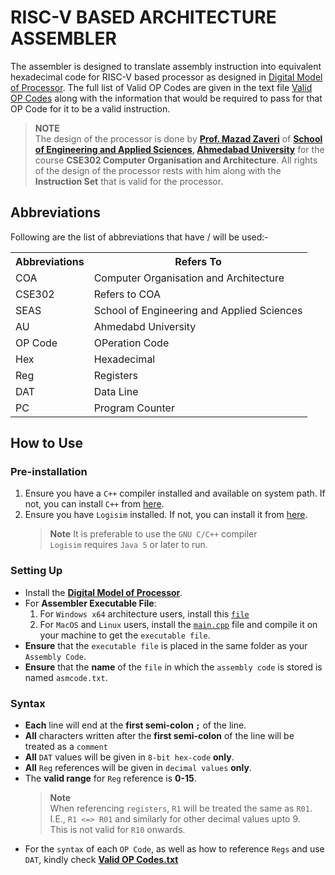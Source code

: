 # RISC-V BASED ARCHITECTURE ASSEMBLER

The assembler is designed to translate assembly instruction into equivalent hexadecimal code for RISC-V based processor as designed in [Digital Model of Processor](./Digital%20Model%20of%20Processor.circ). The full list of Valid OP Codes are given in the text file [Valid OP Codes](./Valid%20OP%20Codes.txt) along with the information that would be required to pass for that OP Code for it to be a valid instruction.

> **NOTE**  
> The design of the processor is done by **[Prof. Mazad Zaveri][1]** of **[School of Engineering and Applied Sciences][2], [Ahmedabad University][3]** for the course **CSE302 Computer Organisation and Architecture**. All rights of the design of the processor rests with him along with the **Instruction Set** that is valid for the processor.

## Abbreviations

Following are the list of abbreviations that have / will be used:-

<table>
  <tr>
    <th>Abbreviations</th>
    <th>Refers To</th>
  </tr>
  <tr>
    <td>COA</td>
    <td>Computer Organisation and Architecture</td>
  </tr>
  <tr>
    <td>CSE302</td>
    <td>Refers to COA</td>
  </tr>
  <tr>
    <td>SEAS</td>
    <td>School of Engineering and Applied Sciences</td>
  </tr>
  <tr>
    <td>AU</td>
    <td>Ahmedabd University</td>
  </tr>
  <tr>
    <td>OP Code</td>
    <td>OPeration Code</td>
  </tr>
  <tr>
    <td>Hex</td>
    <td>Hexadecimal</td>
  </tr>
  <tr>
    <td>Reg</td>
    <td>Registers</td>
  </tr>
  <tr>
    <td>DAT</td>
    <td>Data Line</td>
  </tr>
  <tr>
    <td>PC</td>
    <td>Program Counter</td>
  </tr>
</table>

## How to Use

### Pre-installation

1. Ensure you have a `C++` compiler installed and available on system path. If not, you can install `C++` from [here](https://sourceforge.net/projects/mingw/).
2. Ensure you have `Logisim` installed. If not, you can install it from [here](https://sourceforge.net/projects/circuit/#).
   > **Note**
   > It is preferable to use the `GNU C/C++` compiler  
   > `Logisim` requires `Java 5` or later to run.

### Setting Up

- Install the [**Digital Model of Processor**](./Digital%20Model%20of%20Processor.circ).
- For **Assembler Executable File**:
  1. For `Windows x64` architecture users, install this [`file`](https://github.com/Ashwamedh-14/RISC-V-Based-Architecture-Assembler/raw/refs/heads/main/New%20Code/Assembler_x64.exe)
  2. For `MacOS` and `Linux` users, install the [`main.cpp`](./New%20Code/main.cpp) file and compile it on your machine to get the `executable file`.
- **Ensure** that the `executable file` is placed in the same folder as your `Assembly Code`.
- **Ensure** that the **name** of the `file` in which the `assembly code` is stored is named `asmcode.txt`.

### Syntax

- **Each** line will end at the **first semi-colon `;`** of the line.
- **All** characters written after the **first semi-colon** of the line will be treated as a `comment`
- **All** `DAT` values will be given in `8-bit hex-code` **only**.
- **All** `Reg` references will be given in `decimal values` **only**.
- The **valid range** for `Reg` reference is **0-15**.
  > **Note**  
  > When referencing `registers`, `R1` will be treated the same as `R01`.  
  > I.E., `R1 <=> R01` and similarly for other decimal values upto 9.  
  > This is not valid for `R10` onwards.
- For the `syntax` of each `OP Code`, as well as how to reference `Regs` and use `DAT`, kindly check [**Valid OP Codes.txt**](./Valid%20OP%20Codes.txt)

[1]: https://ahduni.edu.in/academics/schools-centres/school-of-engineering-and-applied-science/people-1/mazad-zaveri/
[2]: https://ahduni.edu.in/academics/schools-centres/school-of-engineering-and-applied-science/
[3]: https://ahduni.edu.in/
